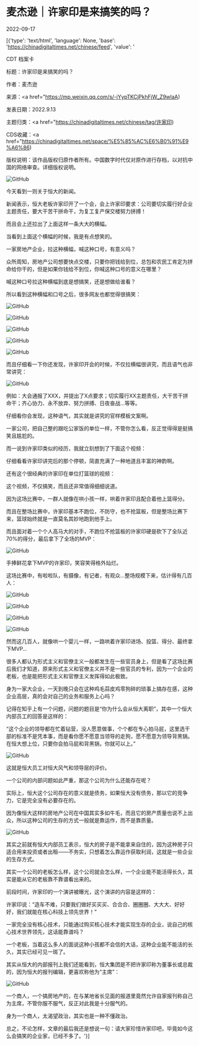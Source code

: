 # 麦杰逊｜许家印是来搞笑的吗？

2022-09-17

[{'type': 'text/html', 'language': None, 'base': 'https://chinadigitaltimes.net/chinese/feed', 'value': '

CDT 档案卡

标题：许家印是来搞笑的吗？

作者：麦杰逊

来源：<a href="https://mp.weixin.qq.com/s/-jYypTKCjPkhFjW_Z9wlaA)

发表日期：2022.9.13

主题归类：<a href="https://chinadigitaltimes.net/chinese/tag/许家印)

CDS收藏：<a href="https://chinadigitaltimes.net/space/%E5%85%AC%E6%B0%91%E9%A6%86)

版权说明：该作品版权归原作者所有。中国数字时代仅对原作进行存档，以对抗中国的网络审查。详细版权说明。





![GitHub](https://chinadigitaltimes.net/chinese/files/2022/09/image-1663399973281.png)

今天看到一则关于恒大的新闻。

新闻表示，恒大老板许家印开了一个会，会上许家印要求：公司要切实履行好企业主题责任，要大干苦干拼命干，为复工复产保交楼努力拼搏！

而且会上还拉出了上面这样一条大大的横幅。

当看到上面这个横幅的时候，我是有点想笑的。

一家房地产企业，拉这种横幅，喊这种口号，有意义吗？

众所周知，房地产公司想要快点交楼，只要你把钱给到位，总包和农民工肯定为拼命给你干的，但是如果你钱给不到位，你喊这种口号的意义在哪里？

喊这种口号拉这种横幅到底是想搞笑，还是想做给谁看？

所以看到这种横幅和口号之后，很多网友也都觉得很搞笑：

![GitHub](https://chinadigitaltimes.net/chinese/files/2022/09/image-1663400028017.png)

![GitHub](https://chinadigitaltimes.net/chinese/files/2022/09/image-1663400085529.png)

![GitHub](https://chinadigitaltimes.net/chinese/files/2022/09/image-1663400093266.png)

![GitHub](https://chinadigitaltimes.net/chinese/files/2022/09/image-1663400099017.png)

![GitHub](https://chinadigitaltimes.net/chinese/files/2022/09/image-1663400104602.png)

而且仔细看一下你还发现，许家印开会的时候，不仅拉横幅很讲究，而且语气也非常讲究：

![GitHub](https://chinadigitaltimes.net/chinese/files/2022/09/image-1663400122245.png)

例如：大会通报了XXX，并提出了X点要求；切实履行XX主题责任，大干苦干拼命干；齐心协力、永不放弃、努力拼搏、日夜奋战&#8230;等等。

仔细看你会发现，这种语气，其实就是讲究的官样模板文案啊。

一家公司，把自己整的跟吃公家饭的单位一样，不管你怎么看，反正觉得得是挺搞笑且尴尬的。

而一说到许家印类似的经历，我就立刻想到了下面这个视频：



仔细看看许家印讲完后的那个停顿，简直充满了一种地道且丰富的神韵啊。

还有这个很经典的许家印在单位打篮球的视频：



这个视频，不仅搞笑，而且还非常值得细细说道。

因为这场比赛中，一群人就像在哄小孩一样，哄着许家印且配合着他上篮得分。

而且在整场比赛中，许家印基本不跑位，不防守，也不抢篮板，但是整场比赛下来，篮球始终就是一直莫名其妙地跑到他手上。

而且面对着一个个人高马大的对手，不跑位不抢篮板的许家印硬是砍下了全队近70%的得分，最后拿下了全场的MVP：

![GitHub](https://chinadigitaltimes.net/chinese/files/2022/09/image-1663401673086.png)

手捧鲜花拿下MVP的许家印，笑容笑得格外灿烂。

这场比赛中，有啦啦队，有摄像，有记者，有观众&#8230;整场规模下来，估计得有几百人：

![GitHub](https://chinadigitaltimes.net/chinese/files/2022/09/image-1663401699324.png)

![GitHub](https://chinadigitaltimes.net/chinese/files/2022/09/image-1663401709623.png)

![GitHub](https://chinadigitaltimes.net/chinese/files/2022/09/image-1663401715415.png)

![GitHub](https://chinadigitaltimes.net/chinese/files/2022/09/image-1663401720919.png)

然而这几百人，就像哄一个婴儿一样，一路哄着许家印进场、投篮、得分、最终拿下MVP&#8230;

很多人都认为形式主义和官僚主义一般都发生在一些官员身上，但是看了这场比赛后我们才知道，原来形式主义和官僚主义并不是一些官员的专利，因为一个企业的老板，也是能把形式主义和官僚主义发挥得如此极致。

身为一家大企业，一天到晚只会在这种鸡毛蒜皮鸡零狗碎的琐事上搞存在感，这种企业高层，真的会对自己的业务和服务上心吗？

记得在知乎上有一个问题，问题的题目是“你为什么会从恒大离职”，其中一个恒大内部员工的回答是这样的：

“这个企业的领导都在忙着钻营，没人愿意做事，个个都在专心拍马屁，这里选干部的标准不是凭本事，而是看你愿不愿意当领导的走狗，愿不愿意为领导背黑锅。在恒大想上位，只要你会拍马屁和背黑锅，你就可以上。”

![GitHub](https://chinadigitaltimes.net/chinese/files/2022/09/image-1663401759175.png)

这就是恒大员工对恒大风气和领导层的评价。

一个公司的内部问题如此严重，那这个公司为什么还能存在呢？

实际上，恒大这个公司存在的意义就是债务，如果恒大没有债务，那以它的竞争力，它是完全没有必要存在的。

因为像恒大这样的房地产公司在中国其实多如牛毛，而且它的房产质量也说不上出众，所以这种公司的生存的方式一般就是靠运作，而不是靠质量。

![GitHub](https://chinadigitaltimes.net/chinese/files/2022/09/image-1663401779592.png)

其实之前就有恒大内部员工表示，恒大的房子是不能拿来自住的，因为这种房子只适合用来投资或者出租——不务实，只想着怎么靠运作获取利润，这就是一些企业的生存方式。

其实一个公司的老板怎么样，这个公司就会怎么样，一个企业能不能活得长久，其实是能从它的老板靠不靠谱看出来的。

前段时间，许家印的一个演讲被曝光，这个演讲的内容是这样的：



许家印说：“造车不难，只要我们做好买买买、合合合、圈圈圈、大大大、好好好，我们就能在核心科技上领先世界！”

一家完全没有核心技术，只能通过购买核心技术才能实现生存的企业，说自己的核心技术世界领先，这话能靠谱吗？

一个老板，当着这么多人的面说这种小孩都不会信的大话，这种企业能不能活的长久，其实已经可见一斑了。

其实从恒大的内部报刊上我们还能看到，恒大集团是不把许家印称为董事长或总裁的，因为恒大的报刊编辑，更喜欢称他为“主席”：

![GitHub](https://chinadigitaltimes.net/chinese/files/2022/09/image-1663401810475.png)

一个商人，一个搞房地产的，在与某地省长见面的报道里竟然允许自家报刊称自己为主席，不管你服不服气，反正对此我是十分服气的。

身为一个商人，太渴望政治，其实也是一种不懂政治。

总之，不论怎样，文章的最后我还是想说一句：请大家珍惜许家印吧，毕竟如今这么会搞笑的企业家，已经不多了。'}]